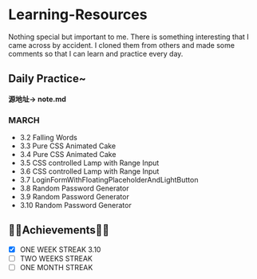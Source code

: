 # Learning-Resources
Nothing special but important to me.
There is something interesting that I came across by accident. I cloned them from others and made some comments so that I can learn and practice every day.

## Daily Practice~
**源地址-> note.md**
### MARCH
- 3.2 Falling Words
- 3.3 Pure CSS Animated Cake
- 3.4 Pure CSS Animated Cake
- 3.5 CSS controlled Lamp with Range Input
- 3.6 CSS controlled Lamp with Range Input
- 3.7 LoginFormWithFloatingPlaceholderAndLightButton
- 3.8 Random Password Generator
- 3.9 Random Password Generator
- 3.10 Random Password Generator



## 🎉🎉Achievements🎉🎉
- [x] ONE WEEK STREAK 3.10
- [ ] TWO WEEKS STREAK
- [ ] ONE MONTH STREAK
